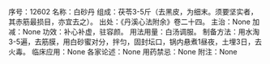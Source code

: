 序号：12602
名称：白砂丹
组成：茯苓3-5斤（去黑皮，为细末。须要坚实者，其赤筋最损目，亦宜去之）。
出处：《丹溪心法附余》卷二十四。
主治：None
加减：None
功效：补心补虚，驻容颜。
用法用量：白汤调服。
制备方法：用水淘3-5遍，去筋膜，用白砂蜜对分，拌匀，固封坛口，锅内悬煮1昼夜，土埋3日，去火毒。
临床应用：None
各家论述：None
用药禁忌：None
附注：None
